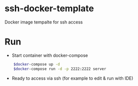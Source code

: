 # ssh-docker-template
Docker image tempalte for ssh access

# Run
* Start container with docker-compose
```bash
    $docker-compose up -d
    $docker-compose run -d -p 2222:2222 server
```
* Ready to access via ssh (for example to edit & run with IDE)